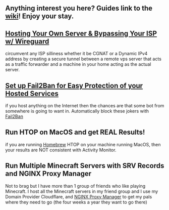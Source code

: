 ## Anything interest you here? Guides link to the [wiki](https://github.com/barkwoofdog/howtowithdog/wiki)! Enjoy your stay.

## [Hosting Your Own Server & Bypassing Your ISP w/ Wireguard](https://github.com/barkwoofdog/howtowithdog/wiki/Hosting-Your-Own-Server-&-Bypassing-Your-ISP-with--Wireguard)

circumvent any ISP silliness whether it be CGNAT or a Dynamic IPv4 address by creating a secure tunnel between a remote vps server that acts as a traffic forwarder and a machine in your home acting as the actual server.


## [Set up Fail2Ban for Easy Protection of your Hosted Services](https://github.com/barkwoofdog/howtowithdog/wiki/Protect-Ya-Neck-with-Fail2Ban)

if you host anything on the Internet then the chances are that some bot from somewhere is going to want in. Automatically block these jokers with [Fail2Ban](https://www.fail2ban.org/wiki/index.php/Main_Page)

## Run HTOP on MacOS and get **REAL** Results!

if you are running [Homebrew](https://brew.sh/) HTOP on your machine running MacOS, then your results are NOT consistent with Activity Monitor.

## Run Multiple Minecraft Servers with SRV Records and NGINX Proxy Manager

Not to brag but I have more than 1 group of friends who like playing Minecraft. I host all the Minecraft servers in my friend group and I use my Domain Provider Cloudflare, and [NGINX Proxy Manager](https://nginxproxymanager.com/) to get my pals where they need to go (the four weeks a year they want to go there)
